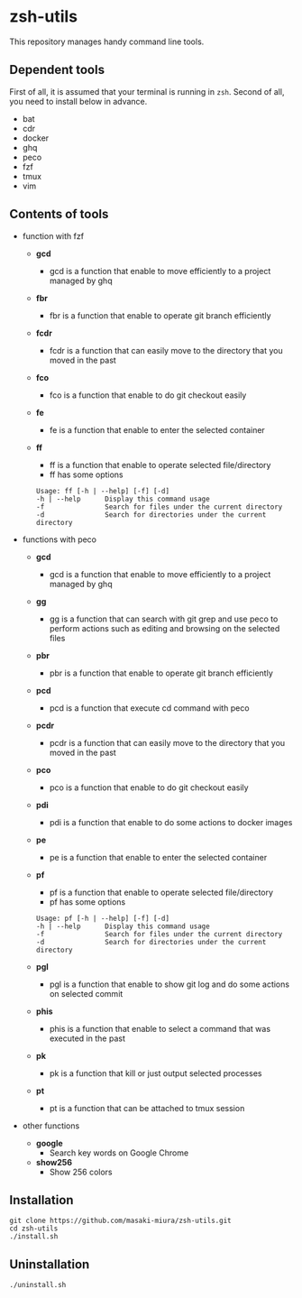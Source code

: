 # zsh-utils

This repository manages handy command line tools.

## Dependent tools

First of all, it is assumed that your terminal is running in `zsh`.
Second of all, you need to install below in advance.

- bat
- cdr
- docker
- ghq
- peco
- fzf
- tmux
- vim

## Contents of tools

- function with fzf
  - **gcd**
    - gcd is a function that enable to move efficiently to a project managed by ghq
  - **fbr**
    - fbr is a function that enable to operate git branch efficiently
  - **fcdr**
    - fcdr is a function that can easily move to the directory that you moved in the past
  - **fco**
    - fco is a function that enable to do git checkout easily
  - **fe**
    - fe is a function that enable to enter the selected container
  - **ff**
    - ff is a function that enable to operate selected file/directory
    - ff has some options

    ```shell
    Usage: ff [-h | --help] [-f] [-d]
    -h | --help      Display this command usage
    -f               Search for files under the current directory
    -d               Search for directories under the current directory
    ```

- functions with peco
  - **gcd**
    - gcd is a function that enable to move  efficiently to a project managed by ghq
  - **gg**
    - gg is a function that can search with git grep and use peco to perform actions such as editing and browsing on the selected files
  - **pbr**
    - pbr is a function that enable to operate git branch efficiently
  - **pcd**
    - pcd is a function that execute cd command with peco
  - **pcdr**
    - pcdr is a function that can easily move to the directory that you moved in the past
  - **pco**
    - pco is a function that enable to do git checkout easily
  - **pdi**
    - pdi is a function that enable to do some actions to docker images
  - **pe**
    - pe is a function that enable to enter the selected container
  - **pf**
    - pf is a function that enable to operate selected file/directory
    - pf has some options

    ```shell
    Usage: pf [-h | --help] [-f] [-d]
    -h | --help      Display this command usage
    -f               Search for files under the current directory
    -d               Search for directories under the current directory
    ```

  - **pgl**
    - pgl is a function that enable to show git log and do some actions on selected commit
  - **phis**
    - phis is a function that enable to select a command that was executed in the past
  - **pk**
    - pk is a function that kill or just output selected processes
  - **pt**
    - pt is a function that can be attached to tmux session
- other functions
  - **google**
    - Search key words on Google Chrome
  - **show256**
    - Show 256 colors

## Installation

```shell
git clone https://github.com/masaki-miura/zsh-utils.git
cd zsh-utils
./install.sh
```

## Uninstallation

```sh
./uninstall.sh
```
